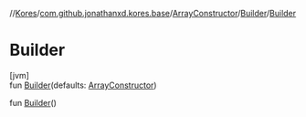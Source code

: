 //[Kores](../../../../index.md)/[com.github.jonathanxd.kores.base](../../index.md)/[ArrayConstructor](../index.md)/[Builder](index.md)/[Builder](-builder.md)

# Builder

[jvm]\
fun [Builder](-builder.md)(defaults: [ArrayConstructor](../index.md))

fun [Builder](-builder.md)()
